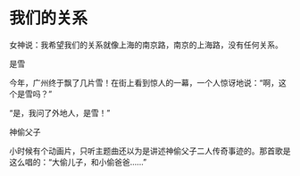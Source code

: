 # 我们的关系

女神说：我希望我们的关系就像上海的南京路，南京的上海路，没有任何关系。 

是雪 

今年，广州终于飘了几片雪！在街上看到惊人的一幕，一个人惊讶地说：“啊，这个是雪吗？” 

“是，我问了外地人，是雪！” 

神偷父子 

小时候有个动画片，只听主题曲还以为是讲述神偷父子二人传奇事迹的。那首歌是这么唱的：“大偷儿子，和小偷爸爸……”